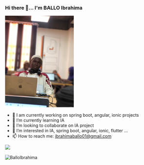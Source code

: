 ### Hi there 👋... I'm BALLO Ibrahima
<!-- ![Profil](moi.png "Ibrahima BALLO") -->
<img src="moi.png"  height="300"  alt="Ibrahima BALLO" />

- 🔭 I am currently working on spring boot, angular, ionic projects
- 🌱 I’m currently learning IA
- 👯 I’m looking to collaborate on IA project
- 👀 I’m interested in IA, spring boot, angular, ionic, flutter ...
- 📫 How to reach me: ibrahimaballo01@gmail.com


![](https://github-readme-stats.vercel.app/api?username=BalloIbrahima&&show_icons=true&locale=en)
<!--||![](https://github-readme-stats.vercel.app/api/top-langs/?username=BalloIbrahima&layout=compact&langs_count=10)|
|-|-|-->


<!-- <p>&nbsp;<img align="center" src="https://github-readme-stats.vercel.app/api?username=BalloIbrahima&show_icons=true&locale=en" alt="BalloIbrahima" /></p> -->
<p align="left"> <img src="https://komarev.com/ghpvc/?username=BalloIbrahima&label=Profile%20views&color=0e75b6&style=flat" alt="BalloIbrahima" /> </p>

<!-- ![snake](https://raw.githubusercontent.com/BalloIbrahima/BalloIbrahima/output/github-contribution-grid-snake.svg) -->

<!--
**BalloIbrahima/BalloIbrahima** is a ✨ _special_ ✨ repository because its `README.md` (this file) appears on your GitHub profile.

Here are some ideas to get you started:

- 🔭 I’m currently working on ...
- 🌱 I’m currently learning ...
- 👯 I’m looking to collaborate on ...
- 🤔 I’m looking for help with ...
- 💬 Ask me about ...
- 📫 How to reach me: ...
- 😄 Pronouns: ...
- ⚡ Fun fact: ...
-->
